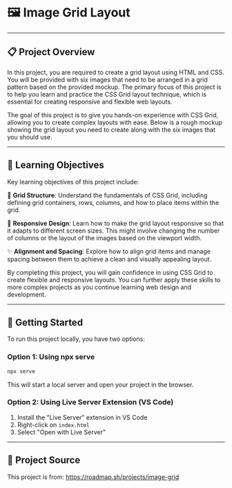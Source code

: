 # 🖼️ Image Grid Layout

---

## 📋 Project Overview

In this project, you are required to create a grid layout using HTML and CSS. You will be provided with six images that need to be arranged in a grid pattern based on the provided mockup. The primary focus of this project is to help you learn and practice the CSS Grid layout technique, which is essential for creating responsive and flexible web layouts.

The goal of this project is to give you hands-on experience with CSS Grid, allowing you to create complex layouts with ease. Below is a rough mockup showing the grid layout you need to create along with the six images that you should use.

---

## 🎯 Learning Objectives

Key learning objectives of this project include:

🔲 **Grid Structure**: Understand the fundamentals of CSS Grid, including defining grid containers, rows, columns, and how to place items within the grid.

📱 **Responsive Design**: Learn how to make the grid layout responsive so that it adapts to different screen sizes. This might involve changing the number of columns or the layout of the images based on the viewport width.

✨ **Alignment and Spacing**: Explore how to align grid items and manage spacing between them to achieve a clean and visually appealing layout.

By completing this project, you will gain confidence in using CSS Grid to create flexible and responsive layouts. You can further apply these skills to more complex projects as you continue learning web design and development.

---

## 🚀 Getting Started

To run this project locally, you have two options:

### Option 1: Using npx serve
```bash
npx serve
```
This will start a local server and open your project in the browser.

### Option 2: Using Live Server Extension (VS Code)
1. Install the "Live Server" extension in VS Code
2. Right-click on `index.html`
3. Select "Open with Live Server"

---

## 🔗 Project Source

This project is from: https://roadmap.sh/projects/image-grid
